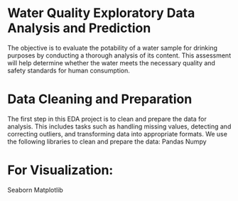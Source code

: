 # Water Quality Exploratory Data Analysis and Prediction
The objective is to evaluate the potability of a water sample for drinking purposes by conducting a thorough analysis of its content. This assessment will help determine whether the water meets the necessary quality and safety standards for human consumption.

# Data Cleaning and Preparation
The first step in this EDA project is to clean and prepare the data for analysis. This includes tasks such as handling missing values, detecting and correcting outliers, and transforming data into appropriate formats.
We use the following libraries to clean and prepare the data:
Pandas
Numpy
# For Visualization:
Seaborn
Matplotlib

